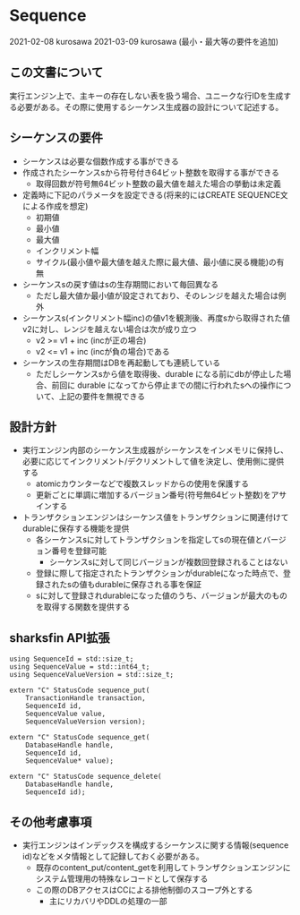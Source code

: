 # Sequence

2021-02-08 kurosawa
2021-03-09 kurosawa (最小・最大等の要件を追加)

## この文書について

実行エンジン上で、主キーの存在しない表を扱う場合、ユニークな行IDを生成する必要がある。その際に使用するシーケンス生成器の設計について記述する。

## シーケンスの要件

* シーケンスは必要な個数作成する事ができる
* 作成されたシーケンスsから符号付き64ビット整数を取得する事ができる
  * 取得回数が符号無64ビット整数の最大値を越えた場合の挙動は未定義
* 定義時に下記のパラメータを設定できる(将来的にはCREATE SEQUENCE文による作成を想定)
  * 初期値
  * 最小値
  * 最大値
  * インクリメント幅
  * サイクル(最小値や最大値を越えた際に最大値、最小値に戻る機能)の有無
* シーケンスsの戻す値はsの生存期間において毎回異なる
  * ただし最大値か最小値が設定されており、そのレンジを越えた場合は例外
* シーケンスs(インクリメント幅inc)の値v1を観測後、再度sから取得された値v2に対し、レンジを越えない場合は次が成り立つ
  * v2 >= v1 + inc (incが正の場合)
  * v2 <= v1 + inc (incが負の場合)である
* シーケンスの生存期間はDBを再起動しても連続している
  * ただしシーケンスsから値を取得後、durable になる前にdbが停止した場合、前回に durable になってから停止までの間に行われたsへの操作について、上記の要件を無視できる

## 設計方針

* 実行エンジン内部のシーケンス生成器がシーケンスをインメモリに保持し、必要に応じてインクリメント/デクリメントして値を決定し、使用側に提供する
  * atomicカウンターなどで複数スレッドからの使用を保護する
  * 更新ごとに単調に増加するバージョン番号(符号無64ビット整数)をアサインする
* トランザクションエンジンはシーケンス値をトランザクションに関連付けてdurableに保存する機能を提供
  * 各シーケンスsに対してトランザクションを指定してsの現在値とバージョン番号を登録可能
    * シーケンスsに対して同じバージョンが複数回登録されることはない
  * 登録に際して指定されたトランザクションがdurableになった時点で、登録されたsの値もdurableに保存される事を保証
  * sに対して登録されdurableになった値のうち、バージョンが最大のものを取得する関数を提供する

## sharksfin API拡張

```
using SequenceId = std::size_t;
using SequenceValue = std::int64_t;
using SequenceValueVersion = std::size_t;

extern "C" StatusCode sequence_put(
    TransactionHandle transaction,
    SequenceId id,
    SequenceValue value,
    SequenceValueVersion version);

extern "C" StatusCode sequence_get(
    DatabaseHandle handle,
    SequenceId id,
    SequenceValue* value);

extern "C" StatusCode sequence_delete(
    DatabaseHandle handle,
    SequenceId id);
```

## その他考慮事項

* 実行エンジンはインデックスを構成するシーケンスに関する情報(sequence id)などをメタ情報として記録しておく必要がある。
  * 既存のcontent_put/content_getを利用してトランザクションエンジンにシステム管理用の特殊なレコードとして保存する
  * この際のDBアクセスはCCによる排他制御のスコープ外とする
    * 主にリカバリやDDLの処理の一部


